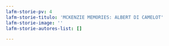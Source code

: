 ```yaml
---
lafm-storie-pv: 4
lafm-storie-titulo: 'MCKENZIE MEMORIES: ALBERT DI CAMELOT'
lafm-storie-image: ''
lafm-storie-autores-list: []

---
```

